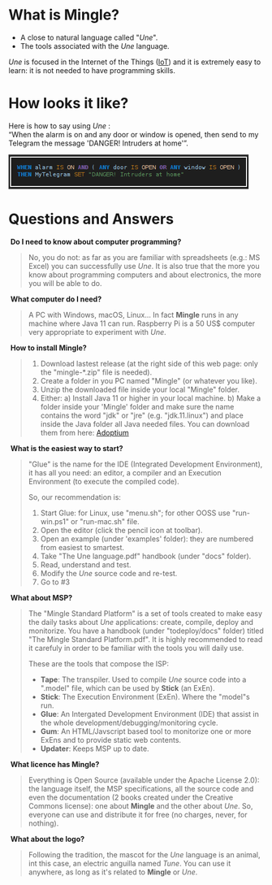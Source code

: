 # What is Mingle?

* A close to natural language called "_Une_".<br>
* The tools associated with the _Une_ language.

_Une_ is focused in the Internet of the Things ([IoT](https://en.wikipedia.org/wiki/Internet_of_things)) and it is extremely easy to learn: it is not needed to have programming skills.


# How looks it like?

Here is how to say using _Une_ : <br>
“When the alarm is on and any door or window is opened, then send to my Telegram the message 'DANGER! Intruders at home'”.

![Une language basic example](une-1st-example.png)


# Questions and Answers

 **Do I need to know about computer programming?**

> No, you do not: as far as you are familiar with spreadsheets (e.g.: MS Excel) you can successfully use _Une_.
> It is also true that the more you know about programming computers and about electronics, the more you will be able to do.

 **What computer do I need?**

> A PC with Windows, macOS, Linux... In fact **Mingle** runs in any machine where Java 11 can run.
> Raspberry Pi is a 50 US$ computer very appropriate to experiment with _Une_.

 **How to install Mingle?**
> 1. Download lastest release (at the right side of this web page: only the "mingle-*.zip" file is needed).
> 2. Create a folder in you PC named "Mingle" (or whatever you like).
> 3. Unzip the downloaded file inside your local "Mingle" folder.
> 4. Either:
>    a) Install Java 11 or higher in your local machine.
>    b) Make a folder inside your 'Mingle' folder and make sure the name contains the word "jdk" or "jre" (e.g. "jdk.11.linux") and place inside the Java folder all Java needed files. You can download them from here: [Adoptium](https://adoptium.net)


 **What is the easiest way to start?**

> "Glue" is the name for the IDE (Integrated Development Environment), it has all you need: an editor, a compiler and an Execution Environment (to execute the compiled code).
>
> So, our recommendation is:
>
> 1.  Start Glue: for Linux, use "menu.sh"; for other OOSS use "run-win.ps1" or "run-mac.sh" file.
> 2.  Open the editor (click the pencil icon at toolbar).
> 3.  Open an example (under 'examples' folder): they are numbered from easiest to smartest.
> 4.  Take "The Une language.pdf" handbook (under "docs" folder).
> 5.  Read, understand and test.
> 6.  Modify the _Une_ source code and re-test.
> 7.  Go to #3

 **What about MSP?**

> The "Mingle Standard Platform" is a set of tools created to make easy the daily tasks about _Une_ applications: create, compile, deploy and monitorize.
> You have a handbook (under "todeploy/docs" folder) titled "The Mingle Standard Platform.pdf". It is highly recommended to read it carefuly in order to be familiar with the tools you will daily use.
>
> These are the tools that compose the ISP:
>
> *   **Tape**: The transpiler. Used to compile _Une_ source code into a ".model" file, which can be used by **Stick** (an ExEn).
> *   **Stick**: The Execution Environment (ExEn). Where the "model"s run.
> *   **Glue**: An Intergated Development Environment (IDE) that assist in the whole development/debugging/monitoring cycle.
> *   **Gum**: An HTML/Javscript based tool to monitorize one or more ExEns and to provide static web contents.
> *   **Updater**: Keeps MSP up to date.

 **What licence has Mingle?**

> Everything is Open Source (available under the Apache License 2.0): the language itself, the MSP specifications, all the source code and even the documentation (2 books created under the Creative Commons license): one about **Mingle** and the other about _Une_. So, everyone can use and distribute it for free (no charges, never, for nothing).

 **What about the logo?**

> Following the tradition, the mascot for the _Une_ language is an animal, int this case, an electric anguilla named _Tune_. You can use it anywhere, as long as it's related to **Mingle** or _Une_.